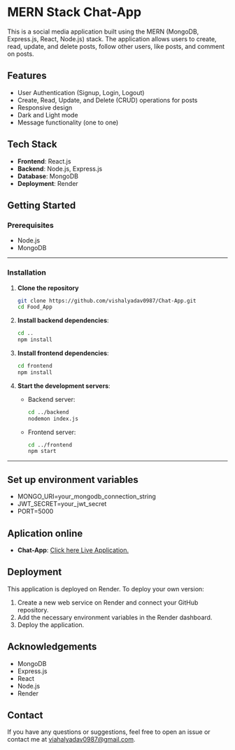 # MERN Stack Chat-App

This is a social media application built using the MERN (MongoDB, Express.js, React, Node.js) stack. The application allows users to create, read, update, and delete posts, follow other users, like posts, and comment on posts.

## Features

- User Authentication (Signup, Login, Logout)
- Create, Read, Update, and Delete (CRUD) operations for posts
- Responsive design
- Dark and Light mode
- Message functionality (one to one)

## Tech Stack

- **Frontend**: React.js
- **Backend**: Node.js, Express.js
- **Database**: MongoDB
- **Deployment**: Render

## Getting Started

### Prerequisites

- Node.js
- MongoDB

---

### Installation

1. **Clone the repository**

    ``` bash
    git clone https://github.com/vishalyadav0987/Chat-App.git
    cd Food_App
    ```

2. **Install backend dependencies**:
    ``` bash
    cd ..
    npm install
    ```
3. **Install frontend dependencies**:
    ```bash
    cd frontend
    npm install
    ```
4. **Start the development servers**:
    - Backend server:
      ```bash
      cd ../backend
      nodemon index.js
      ```
    - Frontend server:
      ```bash
      cd ../frontend
      npm start
      ```
---

## Set up environment variables

- MONGO_URI=your_mongodb_connection_string
- JWT_SECRET=your_jwt_secret
- PORT=5000


## Aplication online

- **Chat-App**: <a href="https://chat-app-yad.onrender.com" _blank >Click here Live Application.</a>



## Deployment
This application is deployed on Render. To deploy your own version:

1. Create a new web service on Render and connect your GitHub repository.
2. Add the necessary environment variables in the Render dashboard.
3. Deploy the application.

## Acknowledgements
- MongoDB
- Express.js
- React
- Node.js
- Render

## Contact
If you have any questions or suggestions, feel free to open an issue or contact me at viahalyadav0987@gmail.com.
